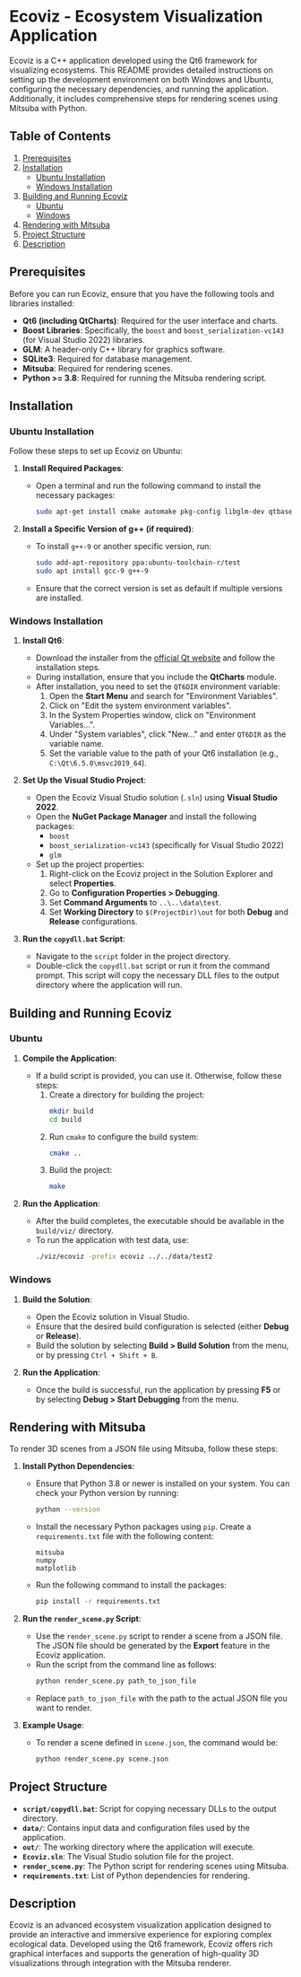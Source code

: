 # Ecoviz - Ecosystem Visualization Application

Ecoviz is a C++ application developed using the Qt6 framework for visualizing ecosystems. This README provides detailed instructions on setting up the development environment on both Windows and Ubuntu, configuring the necessary dependencies, and running the application. Additionally, it includes comprehensive steps for rendering scenes using Mitsuba with Python.

## Table of Contents

1. [Prerequisites](#prerequisites)
2. [Installation](#installation)
   - [Ubuntu Installation](#ubuntu-installation)
   - [Windows Installation](#windows-installation)
3. [Building and Running Ecoviz](#building-and-running-ecoviz)
   - [Ubuntu](#ubuntu)
   - [Windows](#windows)
4. [Rendering with Mitsuba](#rendering-with-mitsuba)
5. [Project Structure](#project-structure)
6. [Description](#description)

## Prerequisites

Before you can run Ecoviz, ensure that you have the following tools and libraries installed:

- **Qt6 (including QtCharts)**: Required for the user interface and charts.
- **Boost Libraries**: Specifically, the `boost` and `boost_serialization-vc143` (for Visual Studio 2022) libraries.
- **GLM**: A header-only C++ library for graphics software.
- **SQLite3**: Required for database management.
- **Mitsuba**: Required for rendering scenes.
- **Python >= 3.8**: Required for running the Mitsuba rendering script.

## Installation

### Ubuntu Installation

Follow these steps to set up Ecoviz on Ubuntu:

1. **Install Required Packages**:
   - Open a terminal and run the following command to install the necessary packages:
     ```sh
     sudo apt-get install cmake automake pkg-config libglm-dev qtbase5-dev libqt5charts5-dev libboost-all-dev libglew-dev qtcreator sqlite3 sqlitebrowser libsqlite3-dev libxcb-cursor-dev
     ```

2. **Install a Specific Version of g++ (if required)**:
   - To install `g++-9` or another specific version, run:
     ```sh
     sudo add-apt-repository ppa:ubuntu-toolchain-r/test
     sudo apt install gcc-9 g++-9
     ```
   - Ensure that the correct version is set as default if multiple versions are installed.

### Windows Installation

1. **Install Qt6**:
   - Download the installer from the [official Qt website](https://www.qt.io/download) and follow the installation steps.
   - During installation, ensure that you include the **QtCharts** module.
   - After installation, you need to set the `QT6DIR` environment variable:
     1. Open the **Start Menu** and search for "Environment Variables".
     2. Click on "Edit the system environment variables".
     3. In the System Properties window, click on "Environment Variables...".
     4. Under "System variables", click "New..." and enter `QT6DIR` as the variable name.
     5. Set the variable value to the path of your Qt6 installation (e.g., `C:\Qt\6.5.0\msvc2019_64`).

2. **Set Up the Visual Studio Project**:
   - Open the Ecoviz Visual Studio solution (`.sln`) using **Visual Studio 2022**.
   - Open the **NuGet Package Manager** and install the following packages:
     - `boost`
     - `boost_serialization-vc143` (specifically for Visual Studio 2022)
     - `glm`
   - Set up the project properties:
     1. Right-click on the Ecoviz project in the Solution Explorer and select **Properties**.
     2. Go to **Configuration Properties > Debugging**.
     3. Set **Command Arguments** to `..\..\data\test`.
     4. Set **Working Directory** to `$(ProjectDir)\out` for both **Debug** and **Release** configurations.

3. **Run the `copydll.bat` Script**:
   - Navigate to the `script` folder in the project directory.
   - Double-click the `copydll.bat` script or run it from the command prompt. This script will copy the necessary DLL files to the output directory where the application will run.

## Building and Running Ecoviz

### Ubuntu

1. **Compile the Application**:
   - If a build script is provided, you can use it. Otherwise, follow these steps:
     1. Create a directory for building the project:
        ```sh
        mkdir build
        cd build
        ```
     2. Run `cmake` to configure the build system:
        ```sh
        cmake ..
        ```
     3. Build the project:
        ```sh
        make
        ```

2. **Run the Application**:
   - After the build completes, the executable should be available in the `build/viz/` directory.
   - To run the application with test data, use:
     ```sh
     ./viz/ecoviz -prefix ecoviz ../../data/test2
     ```

### Windows

1. **Build the Solution**:
   - Open the Ecoviz solution in Visual Studio.
   - Ensure that the desired build configuration is selected (either **Debug** or **Release**).
   - Build the solution by selecting **Build > Build Solution** from the menu, or by pressing `Ctrl + Shift + B`.

2. **Run the Application**:
   - Once the build is successful, run the application by pressing **F5** or by selecting **Debug > Start Debugging** from the menu.

## Rendering with Mitsuba

To render 3D scenes from a JSON file using Mitsuba, follow these steps:

1. **Install Python Dependencies**:
   - Ensure that Python 3.8 or newer is installed on your system. You can check your Python version by running:
     ```sh
     python --version
     ```
   - Install the necessary Python packages using `pip`. Create a `requirements.txt` file with the following content:
     ```
     mitsuba
     numpy
     matplotlib
     ```
   - Run the following command to install the packages:
     ```sh
     pip install -r requirements.txt
     ```

2. **Run the `render_scene.py` Script**:
   - Use the `render_scene.py` script to render a scene from a JSON file. The JSON file should be generated by the **Export** feature in the Ecoviz application.
   - Run the script from the command line as follows:
     ```sh
     python render_scene.py path_to_json_file
     ```
   - Replace `path_to_json_file` with the path to the actual JSON file you want to render.

3. **Example Usage**:
   - To render a scene defined in `scene.json`, the command would be:
     ```sh
     python render_scene.py scene.json
     ```

## Project Structure

- **`script/copydll.bat`**: Script for copying necessary DLLs to the output directory.
- **`data/`**: Contains input data and configuration files used by the application.
- **`out/`**: The working directory where the application will execute.
- **`Ecoviz.sln`**: The Visual Studio solution file for the project.
- **`render_scene.py`**: The Python script for rendering scenes using Mitsuba.
- **`requirements.txt`**: List of Python dependencies for rendering.

## Description

Ecoviz is an advanced ecosystem visualization application designed to provide an interactive and immersive experience for exploring complex ecological data. Developed using the Qt6 framework, Ecoviz offers rich graphical interfaces and supports the generation of high-quality 3D visualizations through integration with the Mitsuba renderer.

